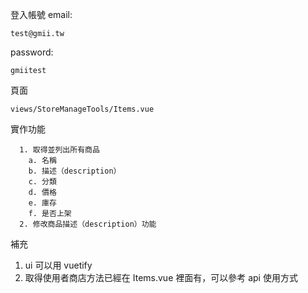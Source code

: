 登入帳號 email: 
```
test@gmii.tw
```

password: 
```
gmiitest
```

頁面 
```
views/StoreManageTools/Items.vue
```

實作功能
``` 
  1. 取得並列出所有商品
    a. 名稱
    b. 描述（description）
    c. 分類
    d. 價格
    e. 庫存
    f. 是否上架
  2. 修改商品描述（description）功能
```
補充 
1. ui 可以用 vuetify
2. 取得使用者商店方法已經在 Items.vue 裡面有，可以參考 api 使用方式
